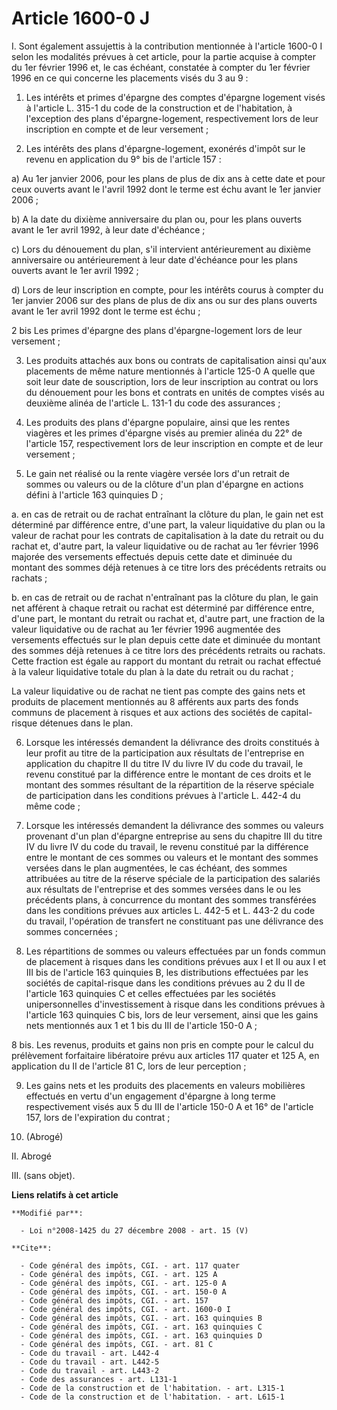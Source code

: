 # Article 1600-0 J

I. Sont également assujettis à la contribution mentionnée à l'article 1600-0 I selon les modalités prévues à cet article,
pour la partie acquise à compter du 1er février 1996 et, le cas échéant, constatée à compter du 1er février 1996 en ce qui
concerne les placements visés du 3 au 9 : 

1. Les intérêts et primes d'épargne des comptes d'épargne logement visés à l'article L. 315-1 du code de la construction et
de l'habitation, à l'exception des plans d'épargne-logement, respectivement lors de leur inscription en compte et de leur
versement ; 

2. Les intérêts des plans d'épargne-logement, exonérés d'impôt sur le revenu en application du 9° bis de l'article 157 : 

a) Au 1er janvier 2006, pour les plans de plus de dix ans à cette date et pour ceux ouverts avant le l'avril 1992 dont le
terme est échu avant le 1er janvier 2006 ; 

b) A la date du dixième anniversaire du plan ou, pour les plans ouverts avant le 1er avril 1992, à leur date d'échéance ; 

c) Lors du dénouement du plan, s'il intervient antérieurement au dixième anniversaire ou antérieurement à leur date
d'échéance pour les plans ouverts avant le 1er avril 1992 ; 

d) Lors de leur inscription en compte, pour les intérêts courus à compter du 1er janvier 2006 sur des plans de plus de dix
ans ou sur des plans ouverts avant le 1er avril 1992 dont le terme est échu ; 

2 bis Les primes d'épargne des plans d'épargne-logement lors de leur versement ; 

3. Les produits attachés aux bons ou contrats de capitalisation ainsi qu'aux placements de même nature mentionnés à l'article
125-0 A quelle que soit leur date de souscription, lors de leur inscription au contrat ou lors du dénouement pour les bons et
contrats en unités de comptes visés au deuxième alinéa de l'article L. 131-1 du code des assurances ; 

4. Les produits des plans d'épargne populaire, ainsi que les rentes viagères et les primes d'épargne visés au premier alinéa
du 22° de l'article 157, respectivement lors de leur inscription en compte et de leur versement ; 

5. Le gain net réalisé ou la rente viagère versée lors d'un retrait de sommes ou valeurs ou de la clôture d'un plan d'épargne
en actions défini à l'article 163 quinquies D ; 

a. en cas de retrait ou de rachat entraînant la clôture du plan, le gain net est déterminé par différence entre, d'une part,
la valeur liquidative du plan ou la valeur de rachat pour les contrats de capitalisation à la date du retrait ou du rachat
et, d'autre part, la valeur liquidative ou de rachat au 1er février 1996 majorée des versements effectués depuis cette date
et diminuée du montant des sommes déjà retenues à ce titre lors des précédents retraits ou rachats ; 

b. en cas de retrait ou de rachat n'entraînant pas la clôture du plan, le gain net afférent à chaque retrait ou rachat est
déterminé par différence entre, d'une part, le montant du retrait ou rachat et, d'autre part, une fraction de la valeur
liquidative ou de rachat au 1er février 1996 augmentée des versements effectués sur le plan depuis cette date et diminuée du
montant des sommes déjà retenues à ce titre lors des précédents retraits ou rachats. Cette fraction est égale au rapport du
montant du retrait ou rachat effectué à la valeur liquidative totale du plan à la date du retrait ou du rachat ; 

La valeur liquidative ou de rachat ne tient pas compte des gains nets et produits de placement mentionnés au 8 afférents aux
parts des fonds communs de placement à risques et aux actions des sociétés de capital-risque détenues dans le plan. 

6. Lorsque les intéressés demandent la délivrance des droits constitués à leur profit au titre de la participation aux
résultats de l'entreprise en application du chapitre II du titre IV du livre IV du code du travail, le revenu constitué par
la différence entre le montant de ces droits et le montant des sommes résultant de la répartition de la réserve spéciale de
participation dans les conditions prévues à l'article L. 442-4 du même code ; 

7. Lorsque les intéressés demandent la délivrance des sommes ou valeurs provenant d'un plan d'épargne entreprise au sens du
chapitre III du titre IV du livre IV du code du travail, le revenu constitué par la différence entre le montant de ces sommes
ou valeurs et le montant des sommes versées dans le plan augmentées, le cas échéant, des sommes attribuées au titre de la
réserve spéciale de la participation des salariés aux résultats de l'entreprise et des sommes versées dans le ou les
précédents plans, à concurrence du montant des sommes transférées dans les conditions prévues aux articles L. 442-5 et L.
443-2 du code du travail, l'opération de transfert ne constituant pas une délivrance des sommes concernées ; 

8. Les répartitions de sommes ou valeurs effectuées par un fonds commun de placement à risques dans les conditions prévues
aux I et II ou aux I et III bis de l'article 163 quinquies B, les distributions effectuées par les sociétés de capital-risque
dans les conditions prévues au 2 du II de l'article 163 quinquies C et celles effectuées par les sociétés unipersonnelles
d'investissement à risque dans les conditions prévues à l'article 163 quinquies C bis, lors de leur versement, ainsi que les
gains nets mentionnés aux 1 et 1 bis du III de l'article 150-0 A ; 

8 bis. Les revenus, produits et gains non pris en compte pour le calcul du prélèvement forfaitaire libératoire prévu aux
articles 117 quater et 125 A, en application du II de l'article 81 C, lors de leur perception ; 

9. Les gains nets et les produits des placements en valeurs mobilières effectués en vertu d'un engagement d'épargne à long
terme respectivement visés aux 5 du III de l'article 150-0 A et 16° de l'article 157, lors de l'expiration du contrat ; 

10. (Abrogé) 

II. Abrogé 

III. (sans objet).

**Liens relatifs à cet article**

	**Modifié par**:

	  - Loi n°2008-1425 du 27 décembre 2008 - art. 15 (V)

	**Cite**:

	  - Code général des impôts, CGI. - art. 117 quater
	  - Code général des impôts, CGI. - art. 125 A
	  - Code général des impôts, CGI. - art. 125-0 A
	  - Code général des impôts, CGI. - art. 150-0 A
	  - Code général des impôts, CGI. - art. 157
	  - Code général des impôts, CGI. - art. 1600-0 I
	  - Code général des impôts, CGI. - art. 163 quinquies B
	  - Code général des impôts, CGI. - art. 163 quinquies C
	  - Code général des impôts, CGI. - art. 163 quinquies D
	  - Code général des impôts, CGI. - art. 81 C
	  - Code du travail - art. L442-4
	  - Code du travail - art. L442-5
	  - Code du travail - art. L443-2
	  - Code des assurances - art. L131-1
	  - Code de la construction et de l'habitation. - art. L315-1
	  - Code de la construction et de l'habitation. - art. L615-1

